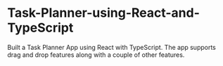 # Task-Planner-using-React-and-TypeScript
Built a Task Planner App using React with TypeScript. The app supports drag and drop features along with a couple of other features.
